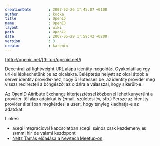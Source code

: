 ```yaml
---
creationDate        : 2007-02-26 17:45:07 +0100 
author              : kocka 
title               : OpenID 
name                : OpenID 
layout              : wiki 
path                : OpenID 
date                : 2007-05-29 17:58:43 +0200 
version             : 3 
creator             : karenin 
---
```

[http://openid.net/](http://openid.net/)

Decentralizál lightweight URL alapú identity megoldás. Gyakorlatilag egy url-lel lépkedhetünk be az oldalakra. Beléptetés helyett az oldal átdob a server identity provider-hez, hogy ő léptessen be, az identity provider meg vissza redirecteli a böngészőt az oldalra a válasszal, hogy sikerült-e.

Az OpenID Attribute Exchange kiterjesztéssel közben el lehet kunyerálni a provider-től alap adatokat is (email, születési év, stb.) Persze az identity provider általában megkérdezi a usert, hogy tényleg kiadhatja-e az adatokat.

Linkek:

*   [acegi integracioval kapcsolatban](http://www.nabble.com/Re%3A-OpenID-support-tf3369505.html#a9375341) [acegi](acegi.html), sajnos csak kezdemeny es semmi hir, de valami kezdopont
*   [Neltz Tamás előadása a Newtech Meetup-on](http://video.google.com/videoplay?docid=7684630973021077375)
